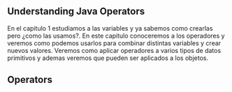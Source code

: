 ## Understanding Java Operators

En el capitulo 1 estudiamos a las variables y ya sabemos como crearlas pero ¿como las usamos?. En este capitulo conoceremos a los operadores y veremos como podemos usarlos
para combinar distintas variables y crear nuevos valores. Veremos como aplicar operadores a varios tipos de datos primitivos y ademas veremos que pueden ser 
aplicados a los objetos.

## Operators

